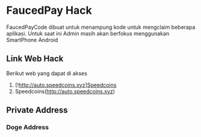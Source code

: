 # FaucedPay Hack

FaucedPayCode dibuat untuk menampung kode untuk mengclaim beberapa aplikasi. Untuk saat ini Admin masih akan berfokus menggunakan SmartPhone Android

## Link Web Hack
Berikut web yang dapat di akses

1. [!http://auto.speedcoins.xyz]Speedcoins 
2. Speedcoins(http://auto.speedcoins.xyz)


## Private Address
### Doge Address
```

```
